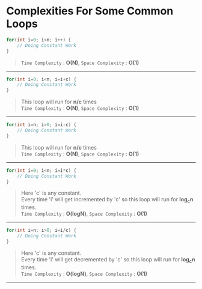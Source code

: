 # Complexities For Some Common Loops

```java
for(int i=0; i<n; i++) {
    // Doing Constant Work
}
```
> `Time Complexity` : **O(N)**, `Space Complexity` : **O(1)** 
---

```java
for(int i=0; i<n; i=i+c) {
    // Doing Constant Work
}
```
> This loop will run for **n/c** times     
> `Time Complexity` : **O(N)**, `Space Complexity` : **O(1)** 
---

```java
for(int i=n; i>0; i=i-c) {
    // Doing Constant Work
}
```
> This loop will run for **n/c** times     
> `Time Complexity` : **O(N)**, `Space Complexity` : **O(1)** 
---

```java
for(int i=0; i<n; i=i*c) {
    // Doing Constant Work
}
```
> Here 'c' is any constant.      
> Every time 'i' will get incremented by 'c' so this loop will run for **log<sub>c</sub>n** times.   
> `Time Complexity` : **O(logN)**, `Space Complexity` : **O(1)** 
---

```java
for(int i=n; i>0; i=i/c) {
    // Doing Constant Work
}
```
> Here 'c' is any constant.      
> Every time 'i' will get decremented by 'c' so this loop will run for **log<sub>c</sub>n** times.   
> `Time Complexity` : **O(logN)**, `Space Complexity` : **O(1)** 
---
